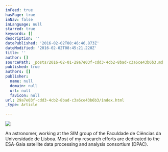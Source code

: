 ```yaml
---
inFeed: true
hasPage: true
inNav: false
inLanguage: null
starred: true
keywords: []
description: ''
datePublished: '2016-02-02T08:46:46.873Z'
dateModified: '2016-02-02T08:45:21.220Z'
title: ''
author: []
sourcePath: _posts/2016-02-01-29a7e03f-cdd3-4cb2-8bad-c3a6ce43b6b3.md
published: true
authors: []
publisher:
  name: null
  domain: null
  url: null
  favicon: null
url: 29a7e03f-cdd3-4cb2-8bad-c3a6ce43b6b3/index.html
_type: Article

---
```

![](https://the-grid-user-content.s3-us-west-2.amazonaws.com/f68e3840-5216-4a4a-9ba8-de31128ef1cb.JPG)

An astronomer, working at the SIM group of the Faculdade de Ciências da Universidade de Lisboa. Most of my research efforts are dedicated to the ESA-Gaia satellite data processing and analysis consortium (DPAC).